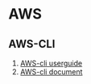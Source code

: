 # AWS

## AWS-CLI

1. [AWS-cli userguide](https://docs.aws.amazon.com/ko_kr/cli/latest/userguide/cli-chap-welcome.html)
2. [AWS-cli document](https://docs.aws.amazon.com/cli/latest/reference/)
